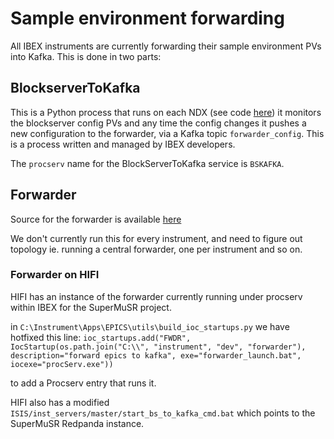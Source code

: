 # Sample environment forwarding

All IBEX instruments are currently forwarding their sample environment PVs into Kafka. This is done in two parts:

## BlockserverToKafka

This is a Python process that runs on each NDX (see code [here](https://github.com/ISISComputingGroup/EPICS-inst_servers/tree/master/BlockServerToKafka)) it monitors the blockserver config PVs and any time the config changes it pushes a new configuration to the forwarder, via a Kafka topic `forwarder_config`. This is a process written and managed by IBEX developers.

The `procserv` name for the BlockServerToKafka service is `BSKAFKA`. 

## Forwarder

Source for the forwarder is available [here](https://github.com/ess-dmsc/forwarder)

We don't currently run this for every instrument, and need to figure out topology ie. running a central forwarder, one per instrument and so on.

### Forwarder on HIFI

HIFI has an instance of the forwarder currently running under procserv within IBEX for the SuperMuSR project.

in `C:\Instrument\Apps\EPICS\utils\build_ioc_startups.py` we have hotfixed this line: 
`ioc_startups.add("FWDR", IocStartup(os.path.join("C:\\", "instrument", "dev", "forwarder"), description="forward epics to kafka", exe="forwarder_launch.bat", iocexe="procServ.exe"))`

to add a Procserv entry that runs it. 

HIFI also has a modified `ISIS/inst_servers/master/start_bs_to_kafka_cmd.bat` which points to the SuperMuSR Redpanda instance. 
